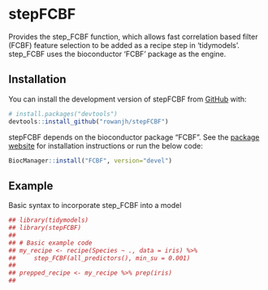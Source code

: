 
# stepFCBF

Provides the step_FCBF function, which allows fast correlation based
filter (FCBF) feature selection to be added as a recipe step in
‘tidymodels’. step_FCBF uses the bioconductor ‘FCBF’ package as the
engine.

## Installation

You can install the development version of stepFCBF from
[GitHub](https://github.com/) with:

``` r
# install.packages("devtools")
devtools::install_github("rowanjh/stepFCBF")
```

stepFCBF depends on the bioconductor package “FCBF”. See the [package
website](https://www.bioconductor.org/packages/release/bioc/html/FCBF.html)
for installation instructions or run the below code:

``` r
BiocManager::install("FCBF", version="devel")
```

## Example

Basic syntax to incorporate step_FCBF into a model

``` r
## library(tidymodels)
## library(stepFCBF)
## 
## # Basic example code
## my_recipe <- recipe(Species ~ ., data = iris) %>%
##     step_FCBF(all_predictors(), min_su = 0.001)
## 
## prepped_recipe <- my_recipe %>% prep(iris)
## 
```
